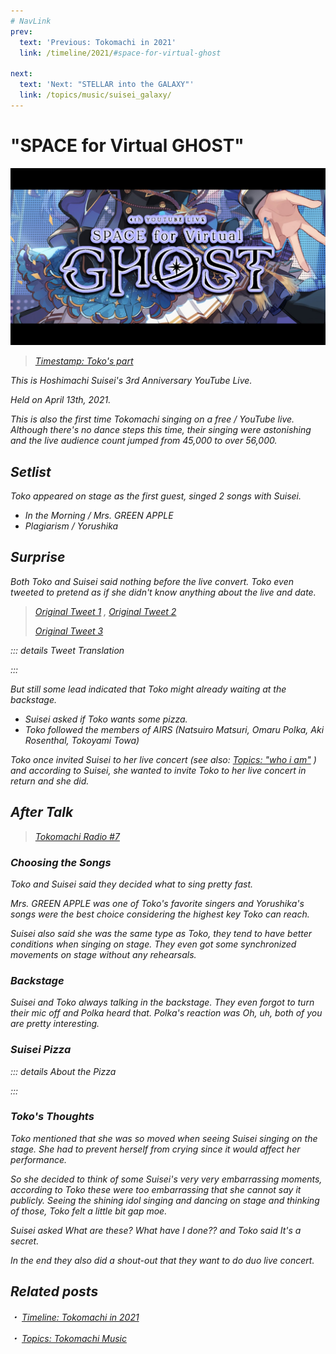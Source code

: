 ```yaml
---
# NavLink
prev:
  text: 'Previous: Tokomachi in 2021'
  link: /timeline/2021/#space-for-virtual-ghost

next:
  text: 'Next: "STELLAR into the GALAXY"'
  link: /topics/music/suisei_galaxy/
---
```


# "SPACE for Virtual GHOST"

![suisei_ghost](./suisei_ghost.jpg)

> [<i class="fa-brands fa-youtube" /> Timestamp: Toko's part](https://youtu.be/Ajwv4ANSSg0&t=770s)

This is Hoshimachi Suisei's 3rd Anniversary YouTube Live.

Held on April 13th, 2021.

This is also the first time Tokomachi singing on a free / YouTube live. Although there's no dance steps this time, their singing were astonishing and the live audience count jumped from 45,000 to over 56,000.

## Setlist

Toko appeared on stage as the first guest, singed 2 songs with Suisei.

- In the Morning / Mrs. GREEN APPLE
- Plagiarism / Yorushika

## Surprise

Both Toko and Suisei said nothing before the live convert. Toko even tweeted to pretend as if she didn't know anything about the live and date.

> [<i class="fa-brands fa-twitter" /> Original Tweet 1](https://twitter.com/inui_toko/status/1381848262760538112) , [<i class="fa-brands fa-twitter" /> Original Tweet 2](https://twitter.com/inui_toko/status/1381848262760538112)
>
> [<i class="fa-brands fa-twitter" /> Original Tweet 3](https://twitter.com/inui_toko/status/1381976806308253698?s=20)

::: details Tweet Translation

:::

But still some lead indicated that Toko might already waiting at the backstage.

- Suisei asked if Toko wants some pizza.
- Toko followed the members of AIRS (Natsuiro Matsuri, Omaru Polka, Aki Rosenthal, Tokoyami Towa)

Toko once invited Suisei to her live concert (see also: _[<i class="fa-solid fa-microphone-lines" /> Topics: "who i am"](/topics/music/toko_whoiam/)_ ) and according to Suisei, she wanted to invite Toko to her live concert in return and she did.

## After Talk

> [<i class="fa-brands fa-youtube" /> Tokomachi Radio #7](https://youtu.be/kR9mSvUyfkY)

### Choosing the Songs

Toko and Suisei said they decided what to sing pretty fast.

Mrs. GREEN APPLE was one of Toko's favorite singers and Yorushika's songs were the best choice considering the highest key Toko can reach.

Suisei also said she was the same type as Toko, they tend to have better conditions when singing on stage. They even got some synchronized movements on stage without any rehearsals.

### Backstage

Suisei and Toko always talking in the backstage. They even forgot to turn their mic off and Polka heard that. Polka's reaction was _Oh, uh, both of you are pretty interesting._

### Suisei Pizza

::: details About the Pizza

:::

### Toko's Thoughts

Toko mentioned that she was so moved when seeing Suisei singing on the stage. She had to prevent herself from crying since it would affect her performance.

So she decided to think of some Suisei's very very embarrassing moments, according to Toko these were too embarrassing that she cannot say it publicly. Seeing the shining idol singing and dancing on stage and thinking of those, Toko felt a little bit _gap moe_.

Suisei asked _What are these? What have I done??_ and Toko said _It's a secret._

In the end they also did a shout-out that they want to do duo live concert.

## Related posts

・ [<i class="fa-solid fa-calendar-days" /> _Timeline: Tokomachi in 2021_](/timeline/2021/#space-for-virtual-ghost) &nbsp; <i class="fa-solid fa-arrow-right-from-bracket" />

・ [<i class="fa-solid fa-microphone-lines" /> _Topics: Tokomachi Music_](/topics/music/list/) &nbsp; <i class="fa-solid fa-arrow-right-from-bracket" />
